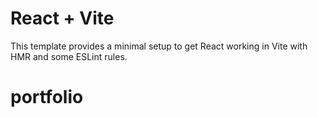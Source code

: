 # React + Vite

This template provides a minimal setup to get React working in Vite with HMR and some ESLint rules.

# portfolio
